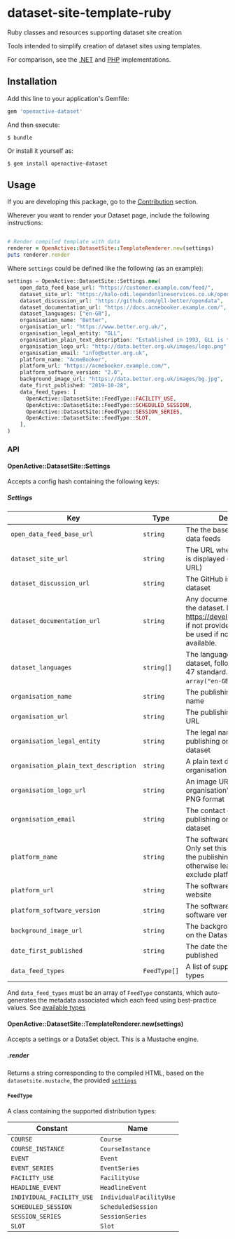 # dataset-site-template-ruby
Ruby classes and resources supporting dataset site creation

Tools intended to simplify creation of dataset sites using templates.

For comparison, see the [.NET](https://github.com/openactive/dataset-site-template-example-dotnet) and [PHP](https://github.com/openactive/dataset-site-template-php) implementations.

## Installation

Add this line to your application's Gemfile:

```ruby
gem 'openactive-dataset'
```

And then execute:

    $ bundle

Or install it yourself as:

    $ gem install openactive-dataset
    

## Usage

If you are developing this package, go to the [Contribution](#contribution) section.

Wherever you want to render your Dataset page, include the following instructions:
```ruby

# Render compiled template with data
renderer = OpenActive::DatasetSite::TemplateRenderer.new(settings)
puts renderer.render
```

Where `settings` could be defined like the following (as an example):
```php
settings = OpenActive::DatasetSite::Settings.new(
    open_data_feed_base_url: "https://customer.example.com/feed/",
    dataset_site_url: "https://halo-odi.legendonlineservices.co.uk/openactive/",
    dataset_discussion_url: "https://github.com/gll-better/opendata",
    dataset_documentation_url: "https://docs.acmebooker.example.com/",
    dataset_languages: ["en-GB"],
    organisation_name: "Better",
    organisation_url: "https://www.better.org.uk/",
    organisation_legal_entity: "GLL",
    organisation_plain_text_description: "Established in 1993, GLL is the largest UK-based charitable social enterprise delivering leisure, health and community services. Under the consumer facing brand Better, we operate 258 public Sports and Leisure facilities, 88 libraries, 10 children’s centres and 5 adventure playgrounds in partnership with 50 local councils, public agencies and sporting organisations. Better leisure facilities enjoy 46 million visitors a year and have more than 650,000 members.",
    organisation_logo_url: "http://data.better.org.uk/images/logo.png",
    organisation_email: "info@better.org.uk",
    platform_name: "AcmeBooker",
    platform_url: "https://acmebooker.example.com/",
    platform_software_version: "2.0",
    background_image_url: "https://data.better.org.uk/images/bg.jpg",
    date_first_published: "2019-10-28",
    data_feed_types: [
      OpenActive::DatasetSite::FeedType::FACILITY_USE,
      OpenActive::DatasetSite::FeedType::SCHEDULED_SESSION,
      OpenActive::DatasetSite::FeedType::SESSION_SERIES,
      OpenActive::DatasetSite::FeedType::SLOT,
    ],
)
```

### API

#### OpenActive::DatasetSite::Settings
Accepts a config hash containing the following keys:

##### Settings

| Key                                     | Type        | Description |
| --------------------------------------- | ----------- | ----------- |
| `open_data_feed_base_url`               | `string`    | The the base URL for the open data feeds |
| `dataset_site_url`                      | `string`    | The URL where this dataset site is displayed (the page's own URL) |
| `dataset_discussion_url`                | `string`    | The GitHub issues page for the dataset |
| `dataset_documentation_url`             | `string`    | Any documentation specific to the dataset. Defaults to https://developer.openactive.io/ if not provided, which should be used if no documentation is available. |
| `dataset_languages`                     | `string[]`  | The languages available in the dataset, following the IETF BCP 47 standard. Defaults to `array("en-GB")`. |
| `organisation_name`                     | `string`    | The publishing organisation's name |
| `organisation_url`                      | `string`    | The publishing organisation's URL |
| `organisation_legal_entity`             | `string`    | The legal name of the publishing organisation of this dataset |
| `organisation_plain_text_description`   | `string`    | A plain text description of this organisation |
| `organisation_logo_url`                 | `string`    | An image URL of the publishing organisation's logo, ideally in PNG format |
| `organisation_email`                    | `string`    | The contact email of the publishing organisation of this dataset |
| `platform_name`                         | `string`    | The software platform's name. Only set this if different from the publishing organisation, otherwise leave as null to exclude platform metadata. |
| `platform_url`                          | `string`    | The software platform's website |
| `platform_software_version`             | `string`    | The software platform's software version |
| `background_image_url`                  | `string`    | The background image to show on the Dataset Site page |
| `date_first_published`                  | `string`    | The date the dataset was first published |
| `data_feed_types`                       | `FeedType[]`| A list of supported DataFeed types |

And `data_feed_types` must be an array of `FeedType` constants, which auto-generates the metadata associated which each feed using best-practice values. See [available types](#feedtype)

#### OpenActive::DatasetSite::TemplateRenderer.new(settings)

Accepts a settings or a DataSet object. This is a Mustache engine.

##### .render

Returns a string corresponding to the compiled HTML, based on the `datasetsite.mustache`, the provided [`settings`](#settings)

#### `FeedType`

A class containing the supported distribution types:

| Constant                  | Name                    |
| ------------------------- | ----------------------- |
| `COURSE`                  | `Course`                |
| `COURSE_INSTANCE`         | `CourseInstance`        |
| `EVENT`                   | `Event`                 |
| `EVENT_SERIES`            | `EventSeries`           |
| `FACILITY_USE`            | `FacilityUse`           |
| `HEADLINE_EVENT`          | `HeadlineEvent`         |
| `INDIVIDUAL_FACILITY_USE` | `IndividualFacilityUse` |
| `SCHEDULED_SESSION`       | `ScheduledSession`      |
| `SESSION_SERIES`          | `SessionSeries`         |
| `SLOT`                    | `Slot`                  |
